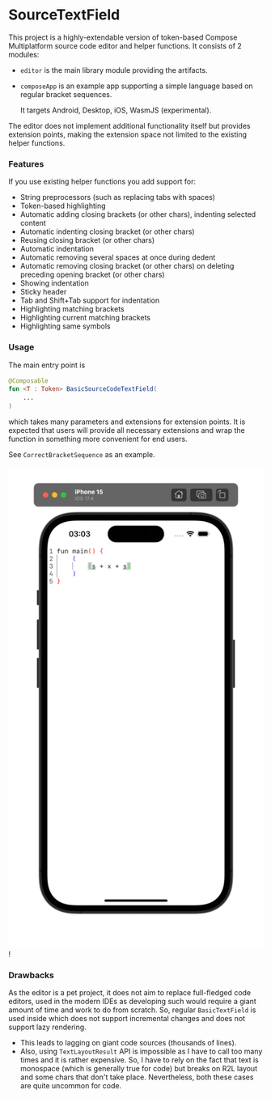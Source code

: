 # SourceTextField

This project is a highly-extendable version of token-based Compose Multiplatform source code editor and helper functions.
It consists of 2 modules:
* `editor` is the main library module providing the artifacts.
* `composeApp` is an example app supporting a simple language based on regular bracket sequences.

  It targets Android, Desktop, iOS, WasmJS (experimental).

The editor does not implement additional functionality itself but provides extension points,
making the extension space not limited to the existing helper functions.

### Features
If you use existing helper functions you add support for:
* String preprocessors (such as replacing tabs with spaces)
* Token-based highlighting
* Automatic adding closing brackets (or other chars), indenting selected content
* Automatic indenting closing bracket (or other chars)
* Reusing closing bracket (or other chars)
* Automatic indentation
* Automatic removing several spaces at once during dedent
* Automatic removing closing bracket (or other chars) on deleting preceding opening bracket (or other chars)
* Showing indentation
* Sticky header
* Tab and Shift+Tab support for indentation
* Highlighting matching brackets
* Highlighting current matching brackets
* Highlighting same symbols

### Usage

The main entry point is
```kotlin
@Composable
fun <T : Token> BasicSourceCodeTextField(
    ...
)
```
which takes many parameters and extensions for extension points.
It is expected that users will provide all necessary extensions and wrap the function in something more convenient for end users.

See `CorrectBracketSequence` as an example.

<img src="readmeData/screenshot.png" height="50%">!

### Drawbacks
As the editor is a pet project, it does not aim to replace full-fledged code editors, used in the modern IDEs as developing such would require a giant amount of time and work to do from scratch.
So, regular `BasicTextField` is used inside which does not support incremental changes and does not support lazy rendering.
* This leads to lagging on giant code sources (thousands of lines).
* Also, using `TextLayoutResult` API is impossible as I have to call too many times and it is rather expensive.
So, I have to rely on the fact that text is monospace (which is generally true for code) but breaks on R2L layout and some chars that don't take place. Nevertheless, both these cases are quite uncommon for code.

